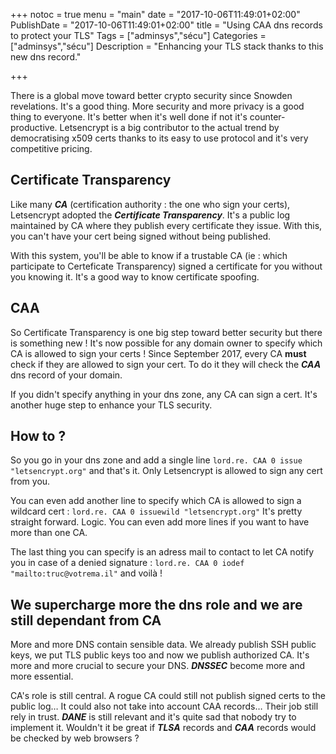 +++
notoc = true
menu = "main"
date = "2017-10-06T11:49:01+02:00"
PublishDate = "2017-10-06T11:49:01+02:00"
title = "Using CAA dns records to protect your TLS"
Tags = ["adminsys","sécu"]
Categories = ["adminsys","sécu"]
Description = "Enhancing your TLS stack thanks to this new dns record."

+++

There is a global move toward better crypto security since Snowden revelations. It's a good thing. More security and more privacy is a good thing to everyone. It's better when it's well done if not it's counter-productive. Letsencrypt is a big contributor to the actual trend by democratising x509 certs thanks to its easy to use protocol and it's very competitive pricing.

## Certificate Transparency
Like many ***CA*** (certification authority : the one who sign your certs), Letsencrypt adopted the ***Certificate Transparency***. It's a public log maintained by CA where they publish every certificate they issue. With this, you can't have your cert being signed without being published.

With this system, you'll be able to know if a trustable CA (ie : which participate to Certeficate Transparency) signed a certificate for you without you knowing it. It's a good way to know certificate spoofing.

## CAA
So Certificate Transparency is one big step toward better security but there is something new ! It's now possible for any domain owner to specify which CA is allowed to sign your certs ! Since September 2017, every CA **must** check if they are allowed to sign your cert. To do it they will check the ***CAA*** dns record of your domain.

If you didn't specify anything in your dns zone, any CA can sign a cert. It's another huge step to enhance your TLS security.

## How to ?
So you go in your dns zone and add a single line ```lord.re. CAA 0 issue "letsencrypt.org"``` and that's it. Only Letsencrypt is allowed to sign any cert from you.

You can even add another line to specify which CA is allowed to sign a wildcard cert : ```lord.re. CAA 0 issuewild "letsencrypt.org"``` It's pretty straight forward. Logic. You can even add more lines if you want to have more than one CA.

The last thing you can specify is an adress mail to contact to let CA notify you in case of a denied signature : ```lord.re. CAA 0 iodef "mailto:truc@votrema.il"``` and voilà !

## We supercharge more the dns role and we are still dependant from CA
More and more DNS contain sensible data. We already publish SSH public keys, we put TLS public keys too and now we publish authorized CA. It's more and more crucial to secure your DNS. ***DNSSEC*** become more and more essential. 

CA's role is still central. A rogue CA could still not publish signed certs to the public log… It could also not take into account CAA records… Their job still rely in trust. ***DANE*** is still relevant and it's quite sad that nobody try to implement it. Wouldn't it be great if ***TLSA*** records and ***CAA*** records would be checked by web browsers ?
